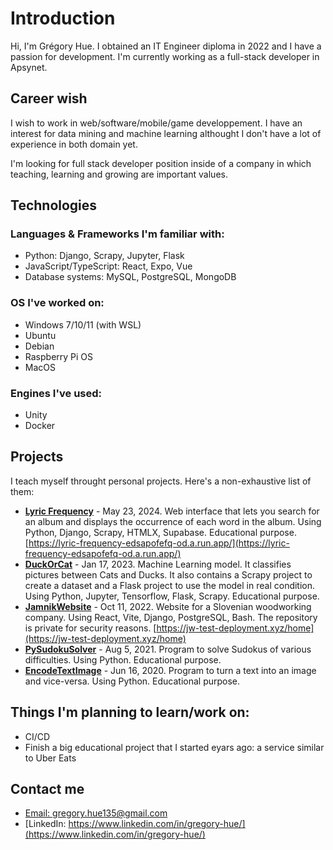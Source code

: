 # Introduction

Hi, I'm Grégory Hue. I obtained an IT Engineer diploma in 2022 and I have a passion for development. I'm currently working as a full-stack developer in Apsynet.

## Career wish

I wish to work in web/software/mobile/game developpement. I have an interest for data mining and machine learning althought I don't have a lot of experience in both domain yet.

I'm looking for full stack developer position inside of a company in which teaching, learning and growing are important values.

## Technologies

### Languages & Frameworks I'm familiar with: 

- Python: Django, Scrapy, Jupyter, Flask
- JavaScript/TypeScript: React, Expo, Vue
- Database systems: MySQL, PostgreSQL, MongoDB

### OS I've worked on:

- Windows 7/10/11 (with WSL)
- Ubuntu
- Debian
- Raspberry Pi OS
- MacOS

### Engines I've used:

- Unity
- Docker

## Projects

I teach myself throught personal projects. Here's a non-exhaustive list of them:

- [**Lyric Frequency**](https://github.com/GregoryHue/lyric-frequency) - May 23, 2024. Web interface that lets you search for an album and displays the occurrence of each word in the album. Using Python, Django, Scrapy, HTMLX, Supabase. Educational purpose. [https://lyric-frequency-edsapofefq-od.a.run.app/](https://lyric-frequency-edsapofefq-od.a.run.app/)
- [**DuckOrCat**](https://github.com/GregoryHue/DuckOrCat) - Jan 17, 2023. Machine Learning model. It classifies pictures between Cats and Ducks. It also contains a Scrapy project to create a dataset and a Flask project to use the model in real condition. Using Python, Jupyter, Tensorflow, Flask, Scrapy. Educational purpose.
- [**JamnikWebsite**](https://github.com/GregoryHue/JamnikWebsite) - Oct 11, 2022. Website for a Slovenian woodworking company. Using React, Vite, Django, PostgreSQL, Bash. The repository is private for security reasons. [https://jw-test-deployment.xyz/home](https://jw-test-deployment.xyz/home)
- [**PySudokuSolver**](https://github.com/GregoryHue/PySudokuSolver) - Aug 5, 2021. Program to solve Sudokus of various difficulties. Using Python. Educational purpose.
- [**EncodeTextImage**](https://github.com/GregoryHue/EncodeTextImage) - Jun 16, 2020. Program to turn a text into an image and vice-versa. Using Python. Educational purpose.

## Things I'm planning to learn/work on:

- CI/CD
- Finish a big educational project that I started eyars ago: a service similar to Uber Eats 

## Contact me

- [Email: gregory.hue135@gmail.com](mailto:gregory.hue135@gmail.com)
- [LinkedIn: https://www.linkedin.com/in/gregory-hue/](https://www.linkedin.com/in/gregory-hue/)

<!---
GregoryHue/GregoryHue is a ✨ special ✨ repository because its `README.md` (this file) appears on your GitHub profile.
You can click the Preview link to take a look at your changes.
--->
